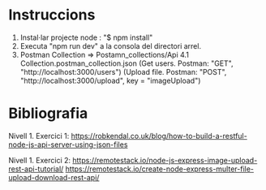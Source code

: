 # Instruccions

1. Instal·lar projecte node : "$ npm install"
2. Executa "npm run dev" a la consola del directori arrel.
3. Postman Collection => Postamn_collections/Api 4.1 Collection.postman_collection.json
(Get users. Postman: "GET", "http://localhost:3000/users")
(Upload file. Postman: "POST", "http://localhost:3000/upload", key = "imageUpload")


# Bibliografia
Nivell 1. Exercici 1:
https://robkendal.co.uk/blog/how-to-build-a-restful-node-js-api-server-using-json-files

Nivell 1. Exercici 2:
https://remotestack.io/node-js-express-image-upload-rest-api-tutorial/
https://remotestack.io/create-node-express-multer-file-upload-download-rest-api/
 